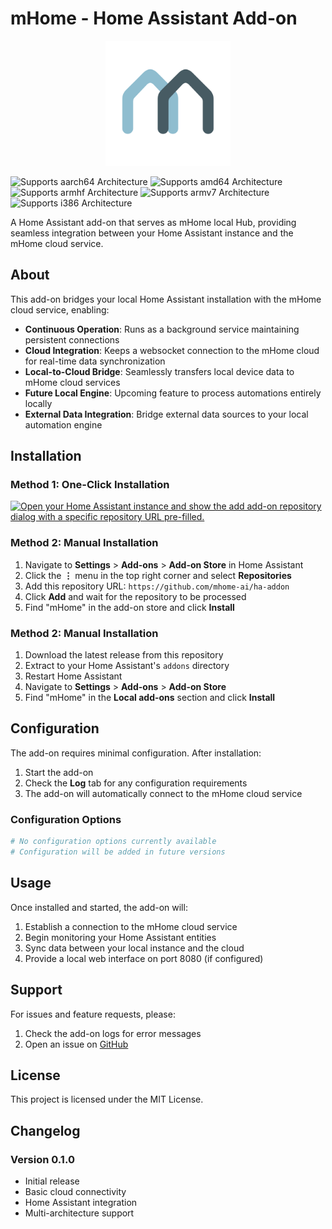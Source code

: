 # mHome - Home Assistant Add-on

<p align="center">
  <img src="mhome/logo.png" alt="mHome Logo" width="200">
</p>

![Supports aarch64 Architecture][aarch64-shield]
![Supports amd64 Architecture][amd64-shield]
![Supports armhf Architecture][armhf-shield]
![Supports armv7 Architecture][armv7-shield]
![Supports i386 Architecture][i386-shield]

A Home Assistant add-on that serves as mHome local Hub, providing seamless integration between your Home Assistant instance and the mHome cloud service.

## About

This add-on bridges your local Home Assistant installation with the mHome cloud service, enabling:

- **Continuous Operation**: Runs as a background service maintaining persistent connections
- **Cloud Integration**: Keeps a websocket connection to the mHome cloud for real-time data synchronization
- **Local-to-Cloud Bridge**: Seamlessly transfers local device data to mHome cloud services
- **Future Local Engine**: Upcoming feature to process automations entirely locally
- **External Data Integration**: Bridge external data sources to your local automation engine

## Installation

### Method 1: One-Click Installation

[![Open your Home Assistant instance and show the add add-on repository dialog with a specific repository URL pre-filled.](https://my.home-assistant.io/badges/supervisor_add_addon_repository.svg)](https://my.home-assistant.io/redirect/supervisor_add_addon_repository/?repository_url=https%3A%2F%2Fgithub.com%2Fmhome-ai%2Fha-addon)

### Method 2: Manual Installation

1. Navigate to **Settings** > **Add-ons** > **Add-on Store** in Home Assistant
2. Click the **⋮** menu in the top right corner and select **Repositories**
3. Add this repository URL: `https://github.com/mhome-ai/ha-addon`
4. Click **Add** and wait for the repository to be processed
5. Find "mHome" in the add-on store and click **Install**

### Method 2: Manual Installation

1. Download the latest release from this repository
2. Extract to your Home Assistant's `addons` directory
3. Restart Home Assistant
4. Navigate to **Settings** > **Add-ons** > **Add-on Store**
5. Find "mHome" in the **Local add-ons** section and click **Install**

## Configuration

The add-on requires minimal configuration. After installation:

1. Start the add-on
2. Check the **Log** tab for any configuration requirements
3. The add-on will automatically connect to the mHome cloud service

### Configuration Options

```yaml
# No configuration options currently available
# Configuration will be added in future versions
```

## Usage

Once installed and started, the add-on will:

1. Establish a connection to the mHome cloud service
2. Begin monitoring your Home Assistant entities
3. Sync data between your local instance and the cloud
4. Provide a local web interface on port 8080 (if configured)

## Support

For issues and feature requests, please:

1. Check the add-on logs for error messages
2. Open an issue on [GitHub](https://github.com/mhome-ai/ha-addon/issues)

## License

This project is licensed under the MIT License.

## Changelog

### Version 0.1.0
- Initial release
- Basic cloud connectivity
- Home Assistant integration
- Multi-architecture support

[aarch64-shield]: https://img.shields.io/badge/aarch64-yes-green.svg
[amd64-shield]: https://img.shields.io/badge/amd64-yes-green.svg
[armhf-shield]: https://img.shields.io/badge/armhf-yes-green.svg
[armv7-shield]: https://img.shields.io/badge/armv7-yes-green.svg
[i386-shield]: https://img.shields.io/badge/i386-yes-green.svg 